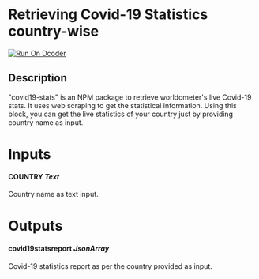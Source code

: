 # Retrieving Covid-19 Statistics country-wise

[![Run On Dcoder](https://static-content.dcoder.tech/dcoder-assets/run-on-dcoder.svg)](https://code.dcoder.tech/files/block/62021a6625ed615f03e2d5d1/covid19-stats)

## Description

"covid19-stats" is an NPM package to retrieve worldometer's live Covid-19 stats. It uses web scraping to get the statistical information. Using this block, you can get the live statistics of your country just by providing country name as input. 


# Inputs

#### **COUNTRY** *Text*
Country name as text input. 

# Outputs

#### **covid19statsreport** *JsonArray*
Covid-19 statistics report as per the country provided as input. 
